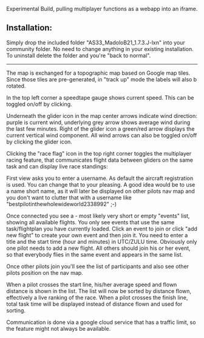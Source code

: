 Experimental Build, pulling multiplayer functions as a webapp into an iframe.

<h2>Installation:</h2>
Simply drop the included folder "AS33_MadoloB21_1.7.3.J-lxn" into your community folder. No need to change anything in your existing installation. To uninstall delete the folder and you're "back to normal".

------------------------------

The map is exchanged for a topographic map based on Google map tiles. Since those tiles are pre-generated, in "track up" mode the labels will also b rotated.

In the top left corner a speedtape gauge shows current speed. This can be toggled on/off by clicking.

Underneath the glider icon in the map center arrows indicate wind direction: purple is current wind, underlying grey arrow shows average wind during the last few minutes. Right of the glider icon a green/red arrow displays the current vertical wind component. All wind arrows can also be toggled on/off by clicking the glider icon.

Clicking the "race flag" icon in the top right corner toggles the multiplayer racing feature, that communicates flight data between gliders on the same task and can display live race standings:

First view asks you to enter a username. As default the aircraft registration is used. You can change that to your pleasing. A good idea would be to use a name short name, as it will later be displayed on other pilots nav map and you don't want to clutter that with a username like "bestpilotinthewholewideworld2338992" ;-) 

Once connected you see a - most likely very short or empty "events" list, showing all available flights. You only see events that use the same task/flightplan you have currently loaded. Click an event to join or click "add new flight" to create your own event and then join it. You need to enter a title and the start time (hour and minutes) in UTC/ZULU time. Obviously only one pilot needs to add a new flight. All others should join his or her event, so that everybody flies in the same event and appears in the same list.

Once other pilots join you'll see the list of participants and also see other pilots position on the nav map.

When a pilot crosses the start line, his/her average speed and flown distance is shown in the list. The list will now be sorted by distance flown, effectively a live ranking of the race. When a pilot crosses the finish line, total task time will be displayed instead of distance flown and used for sorting.

Communication is done via a google cloud service that has a traffic limit, so the feature might not always be available.
